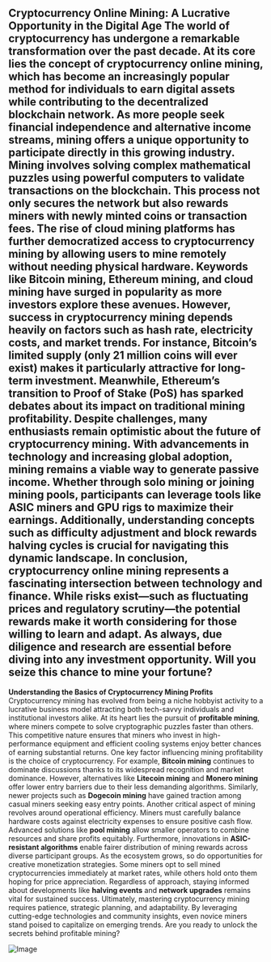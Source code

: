 **Cryptocurrency Online Mining: A Lucrative Opportunity in the Digital Age**
The world of cryptocurrency has undergone a remarkable transformation over the past decade. At its core lies the concept of **cryptocurrency online mining**, which has become an increasingly popular method for individuals to earn digital assets while contributing to the decentralized blockchain network. As more people seek financial independence and alternative income streams, mining offers a unique opportunity to participate directly in this growing industry.
Mining involves solving complex mathematical puzzles using powerful computers to validate transactions on the blockchain. This process not only secures the network but also rewards miners with newly minted coins or transaction fees. The rise of cloud mining platforms has further democratized access to cryptocurrency mining by allowing users to mine remotely without needing physical hardware. Keywords like **Bitcoin mining**, **Ethereum mining**, and **cloud mining** have surged in popularity as more investors explore these avenues.
However, success in cryptocurrency mining depends heavily on factors such as **hash rate**, **electricity costs**, and **market trends**. For instance, Bitcoin’s limited supply (only 21 million coins will ever exist) makes it particularly attractive for long-term investment. Meanwhile, Ethereum’s transition to Proof of Stake (PoS) has sparked debates about its impact on traditional mining profitability.
Despite challenges, many enthusiasts remain optimistic about the future of cryptocurrency mining. With advancements in technology and increasing global adoption, mining remains a viable way to generate passive income. Whether through solo mining or joining mining pools, participants can leverage tools like **ASIC miners** and **GPU rigs** to maximize their earnings. Additionally, understanding concepts such as **difficulty adjustment** and **block rewards halving cycles** is crucial for navigating this dynamic landscape.
In conclusion, cryptocurrency online mining represents a fascinating intersection between technology and finance. While risks exist—such as fluctuating prices and regulatory scrutiny—the potential rewards make it worth considering for those willing to learn and adapt. As always, due diligence and research are essential before diving into any investment opportunity. Will you seize this chance to mine your fortune?
---
**Understanding the Basics of Cryptocurrency Mining Profits**
Cryptocurrency mining has evolved from being a niche hobbyist activity to a lucrative business model attracting both tech-savvy individuals and institutional investors alike. At its heart lies the pursuit of **profitable mining**, where miners compete to solve cryptographic puzzles faster than others. This competitive nature ensures that miners who invest in high-performance equipment and efficient cooling systems enjoy better chances of earning substantial returns.
One key factor influencing mining profitability is the choice of cryptocurrency. For example, **Bitcoin mining** continues to dominate discussions thanks to its widespread recognition and market dominance. However, alternatives like **Litecoin mining** and **Monero mining** offer lower entry barriers due to their less demanding algorithms. Similarly, newer projects such as **Dogecoin mining** have gained traction among casual miners seeking easy entry points.
Another critical aspect of mining revolves around operational efficiency. Miners must carefully balance hardware costs against electricity expenses to ensure positive cash flow. Advanced solutions like **pool mining** allow smaller operators to combine resources and share profits equitably. Furthermore, innovations in **ASIC-resistant algorithms** enable fairer distribution of mining rewards across diverse participant groups.
As the ecosystem grows, so do opportunities for creative monetization strategies. Some miners opt to sell mined cryptocurrencies immediately at market rates, while others hold onto them hoping for price appreciation. Regardless of approach, staying informed about developments like **halving events** and **network upgrades** remains vital for sustained success.
Ultimately, mastering cryptocurrency mining requires patience, strategic planning, and adaptability. By leveraging cutting-edge technologies and community insights, even novice miners stand poised to capitalize on emerging trends. Are you ready to unlock the secrets behind profitable mining?

![Image](https://github.com/user-attachments/assets/4a25d116-2220-4385-b08e-f287af8fcbc4)
